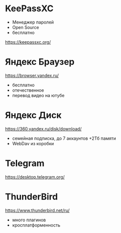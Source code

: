 # KeePassXC

* Менеджер паролей
* Open Source
* бесплатно

https://keepassxc.org/

# Яндекс Браузер

https://browser.yandex.ru/

* бесплатно
* отечественное
* перевод видео на ютубе

# Яндекс Диск

https://360.yandex.ru/disk/download/

* семейная подписка, до 7 аккаунтов +2Тб памяти
* WebDav из коробки

# Telegram

https://desktop.telegram.org/

# ThunderBird

https://www.thunderbird.net/ru/

* много плагинов
* кросплатформенность